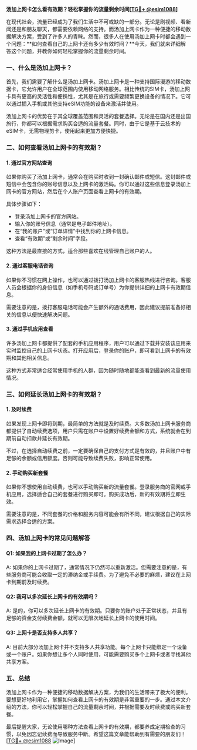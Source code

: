 **汤加上网卡怎么看有效期？轻松掌握你的流量剩余时间[[TG💪+ @esim1088](https://t.me/s/esim1088)]**

在现代社会，流量已经成为了我们生活中不可或缺的一部分。无论是刷视频、看新闻还是和朋友聊天，都需要依赖网络的支持。而汤加上网卡作为一种便捷的移动数据解决方案，受到了许多人的青睐。然而，很多人在使用汤加上网卡时都会遇到一个问题：**如何查看自己的上网卡还有多少有效时间？**今天，我们就来详细解答这个问题，并教你如何轻松掌握你的流量剩余时间。

### 一、什么是汤加上网卡？

首先，我们需要了解什么是汤加上网卡。汤加上网卡是一种支持国际漫游的移动数据卡，它允许用户在全球范围内使用移动网络服务。相比传统的SIM卡，汤加上网卡具有更高的灵活性和便携性，尤其是在旅行或需要频繁更换设备的情况下。它可以通过插入手机或其他支持eSIM功能的设备来激活并使用。

汤加上网卡的优势在于其全球覆盖范围和灵活的套餐选择。无论是在国内还是出国旅行，你都可以根据需求购买合适的流量套餐。同时，由于它是基于云技术的eSIM卡，无需物理剪卡，使用起来更加方便快捷。

### 二、如何查看汤加上网卡的有效期？

#### 1. **通过官方网站查询**
如果你购买了汤加上网卡，通常会在购买时收到一封确认邮件或短信。这封邮件或短信中会包含你的账号信息以及上网卡的激活码。你可以通过这些信息登录汤加上网卡的官方网站，然后在个人账户页面查看上网卡的有效期。

具体步骤如下：
- 登录汤加上网卡的官方网站。
- 输入你的账号信息（通常是电子邮件地址）。
- 在“我的账户”或“订单详情”中找到你的上网卡信息。
- 查看“有效期”或“剩余时间”字段。

这种方法是最直接的方式，适合那些喜欢在线管理自己账户的人。

#### 2. **通过客服电话咨询**
如果你不习惯在网上操作，也可以通过拨打汤加上网卡的客服热线进行咨询。客服人员会根据你的身份信息（如手机号码或订单号）为你提供详细的上网卡有效期信息。

需要注意的是，拨打客服电话可能会产生额外的通话费用，因此建议提前准备好相关的信息以便快速解决问题。

#### 3. **通过手机应用查看**
许多汤加上网卡都提供了配套的手机应用程序，用户可以通过下载并安装该应用来实时监控自己的上网卡状态。打开应用后，登录你的账户，即可看到上网卡的有效期和其他相关信息。

这种方式非常适合经常使用手机的人群，因为随时随地都能查看到最新的流量使用情况。

### 三、如何延长汤加上网卡的有效期？

#### 1. **及时续费**
如果发现上网卡即将到期，最简单的方法就是及时续费。大多数汤加上网卡服务商都提供了自动续费选项，用户只需在账户中设置好续费金额和方式，系统就会在到期前自动扣款并延长有效期。

不过，在选择自动续费之前，一定要确保自己的支付方式是有效的，并且账户中有足够的余额或信用额度。否则可能导致续费失败，影响正常使用。

#### 2. **手动购买新套餐**
如果你不想使用自动续费，也可以手动购买新的流量套餐。登录服务商的官网或手机应用，选择适合自己的套餐进行购买即可。购买成功后，新的有效期将立即生效。

需要注意的是，不同套餐的价格和服务内容可能会有所不同，建议根据自己的实际需求选择合适的方案。

### 四、汤加上网卡的常见问题解答

#### Q1: 如果我的上网卡过期了怎么办？
A: 如果你的上网卡过期了，通常情况下仍然可以重新激活。但需要注意的是，有些服务商可能会收取一定的滞纳金或手续费。为了避免不必要的麻烦，建议在上网卡到期前及时续费。

#### Q2: 我可以多次延长上网卡的有效期吗？
A: 是的，你可以多次延长上网卡的有效期。只要你的账户处于正常状态，并且有足够的资金支付续费金额，就可以无限次地延长上网卡的使用时间。

#### Q3: 上网卡是否支持多人共享？
A: 目前大部分汤加上网卡并不支持多人共享功能。每个上网卡只能绑定一个设备或一个账户。如果你想让多个人同时使用，可能需要购买多个上网卡或者寻找其他共享方案。

### 五、总结

汤加上网卡作为一种便捷的移动数据解决方案，为我们的生活带来了极大的便利。要想更好地利用它，掌握如何查看上网卡的有效期是非常重要的一步。通过本文介绍的方法，你可以轻松掌握自己的流量剩余时间，并根据需要及时续费或购买新套餐。

最后提醒大家，无论使用哪种方法查看上网卡的有效期，都要养成定期检查的习惯，以免因忘记续费而导致服务中断。希望这篇文章能帮助到有需要的朋友们！[[TG💪+ @esim1088](https://t.me/s/esim1088) ![Image](https://i.postimg.cc/4NQfJmqS/Snipaste-2025-05-13-00-14-12.png)]